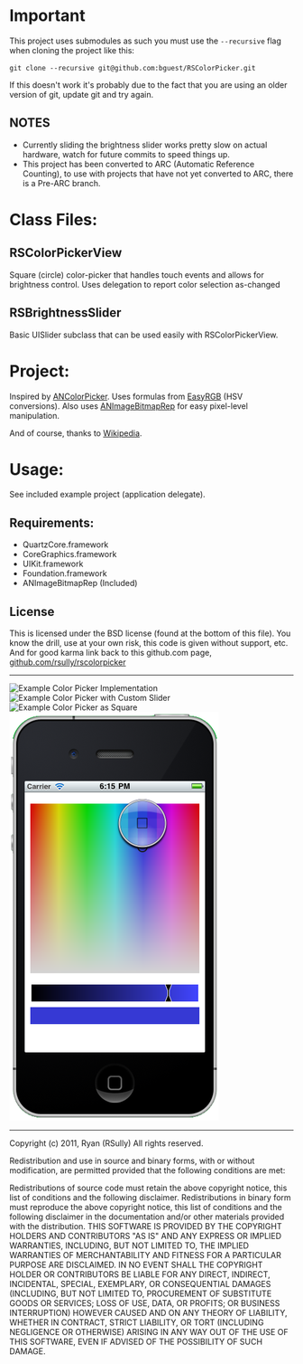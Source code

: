 Important
=========

This project uses submodules as such you must use the `--recursive` flag when cloning the project like this:

    git clone --recursive git@github.com:bguest/RSColorPicker.git
    
If this doesn't work it's probably due to the fact that you are using an older version of git, update git and try again.

NOTES
----

+ Currently sliding the brightness slider works pretty slow on actual hardware, watch for future commits to speed things up.
+ This project has been converted to ARC (Automatic Reference Counting), to use with projects that have not yet converted to ARC, there is a Pre-ARC branch.
    
# Class Files:

## RSColorPickerView

Square (circle) color-picker that handles touch events and allows for brightness control. Uses delegation to report color selection as-changed

## RSBrightnessSlider

Basic UISlider subclass that can be used easily with RSColorPickerView. 

# Project:

Inspired by [ANColorPicker](https://github.com/unixpickle/ANColorPicker). 
Uses formulas from [EasyRGB](http://www.easyrgb.com/index.php?X=MATH&H=21#text21) (HSV conversions). 
Also uses [ANImageBitmapRep](https://github.com/unixpickle/ANImageBitmapRep) for easy pixel-level manipulation. 

And of course, thanks to [Wikipedia](http://en.wikipedia.org/wiki/HSL_and_HSV).


# Usage:

See included example project (application delegate).

## Requirements:

* QuartzCore.framework
* CoreGraphics.framework
* UIKit.framework
* Foundation.framework
* ANImageBitmapRep (Included)

## License

This is licensed under the BSD license (found at the bottom of this file). You know the drill, use at your own risk, this code is given without support, etc. And for good karma link back to this github.com page, [github.com/rsully/rscolorpicker](https://github.com/RSully/RSColorPicker)

***

![Example Color Picker Implementation](https://github.com/RSully/RSColorPicker/raw/master/Example.png)
![Example Color Picker with Custom Slider](https://github.com/RSully/RSColorPicker/raw/master/Example2.png)
![Example Color Picker as Square](https://github.com/RSully/RSColorPicker/raw/master/Example3.png)
![Example Color Picker with Loupe](https://github.com/bguest/RSColorPicker/raw/master/Example4.png)




***

Copyright (c) 2011, Ryan (RSully)
All rights reserved.

Redistribution and use in source and binary forms, with or without modification, are permitted provided that the following conditions are met:

Redistributions of source code must retain the above copyright notice, this list of conditions and the following disclaimer.
Redistributions in binary form must reproduce the above copyright notice, this list of conditions and the following disclaimer in the documentation and/or other materials provided with the distribution.
THIS SOFTWARE IS PROVIDED BY THE COPYRIGHT HOLDERS AND CONTRIBUTORS "AS IS" AND ANY EXPRESS OR IMPLIED WARRANTIES, INCLUDING, BUT NOT LIMITED TO, THE IMPLIED WARRANTIES OF MERCHANTABILITY AND FITNESS FOR A PARTICULAR PURPOSE ARE DISCLAIMED. IN NO EVENT SHALL THE COPYRIGHT HOLDER OR CONTRIBUTORS BE LIABLE FOR ANY DIRECT, INDIRECT, INCIDENTAL, SPECIAL, EXEMPLARY, OR CONSEQUENTIAL DAMAGES (INCLUDING, BUT NOT LIMITED TO, PROCUREMENT OF SUBSTITUTE GOODS OR SERVICES; LOSS OF USE, DATA, OR PROFITS; OR BUSINESS INTERRUPTION) HOWEVER CAUSED AND ON ANY THEORY OF LIABILITY, WHETHER IN CONTRACT, STRICT LIABILITY, OR TORT (INCLUDING NEGLIGENCE OR OTHERWISE) ARISING IN ANY WAY OUT OF THE USE OF THIS SOFTWARE, EVEN IF ADVISED OF THE POSSIBILITY OF SUCH DAMAGE.

